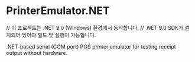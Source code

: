 # PrinterEmulator.NET
// 이 프로젝트는 .NET 9.0 (Windows) 환경에서 동작합니다.
// .NET 9.0 SDK가 설치되어 있어야 빌드 및 실행이 가능합니다.

.NET-based serial (COM port) POS printer emulator for testing receipt output without hardware.
